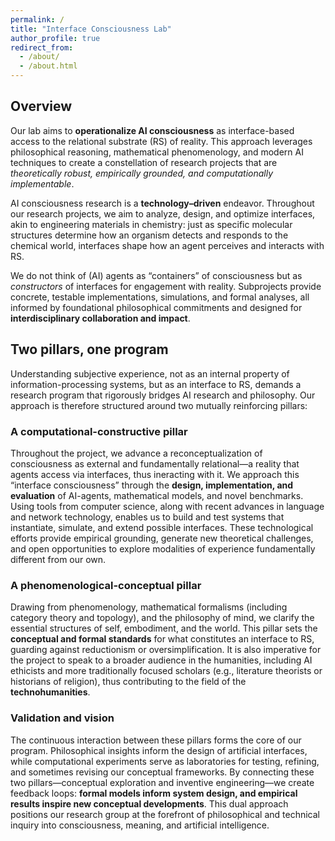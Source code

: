 ```yaml
---
permalink: /
title: "Interface Consciousness Lab"
author_profile: true
redirect_from: 
  - /about/
  - /about.html
---
```


## Overview

<!-- The project aims to develop a theoretically robust, empirically grounded, and computationally implementable  AI framework that **operationalizes consciousness as integration via interfaces** with the transcendental substrate (RS) or reality.-->
Our lab aims to **operationalize AI consciousness** as interface-based access to the relational substrate (RS) of reality. This approach leverages philosophical reasoning, mathematical phenomenology, and modern AI techniques to create a constellation of research projects that are _theoretically robust, empirically grounded, and computationally implementable_. 

AI consciousness research is a **technology–driven** endeavor. Throughout our research projects, we aim to analyze, design, and optimize interfaces, akin to engineering materials in chemistry: just as specific molecular structures determine how an organism detects and responds to the chemical world, interfaces shape how an agent perceives and interacts with RS.

We do not think of (AI) agents as “containers” of consciousness but as _constructors_ of interfaces for engagement with reality. Subprojects provide concrete, testable implementations, simulations, and formal analyses, all informed by foundational philosophical commitments and designed for **interdisciplinary collaboration and impact**.

## Two pillars, one program

Understanding subjective experience, not as an internal property of information-processing systems, but as an interface to RS, demands a research program that rigorously bridges AI research and philosophy.  Our approach is therefore structured around two mutually reinforcing pillars:

### A computational-constructive pillar
Throughout the project, we advance a reconceptualization of consciousness as external and fundamentally relational—a reality that agents access via interfaces, thus ineracting with it. We approach this “interface consciousness” through the **design, implementation, and evaluation** of AI-agents, mathematical models, and novel benchmarks. Using tools from computer science, along with recent advances in language and network technology, enables us to build and test systems that instantiate, simulate, and extend possible interfaces. These technological efforts provide empirical grounding, generate new theoretical challenges, and open opportunities to explore modalities of experience fundamentally different from our own.
### A phenomenological-conceptual pillar
Drawing from phenomenology, mathematical formalisms (including category theory and topology), and the philosophy of mind, we clarify the essential structures of self, embodiment, and the world. This pillar sets the **conceptual and formal standards** for what constitutes an interface to RS, guarding against reductionism or oversimplification. It is also imperative for the project to speak to a broader audience in the humanities, including AI ethicists and more traditionally focused scholars (e.g., literature theorists or historians of religion), thus contributing to the field of the **technohumanities**.
### Validation and vision
The continuous interaction between these pillars forms the core of our program. Philosophical insights inform the design of artificial interfaces, while computational experiments serve as laboratories for testing, refining, and sometimes revising our conceptual frameworks. By connecting these two pillars—conceptual exploration and inventive engineering—we create feedback loops: **formal models inform system design, and empirical results inspire new conceptual developments**. This dual approach positions our research group at the forefront of philosophical and technical inquiry into consciousness, meaning, and artificial intelligence.
